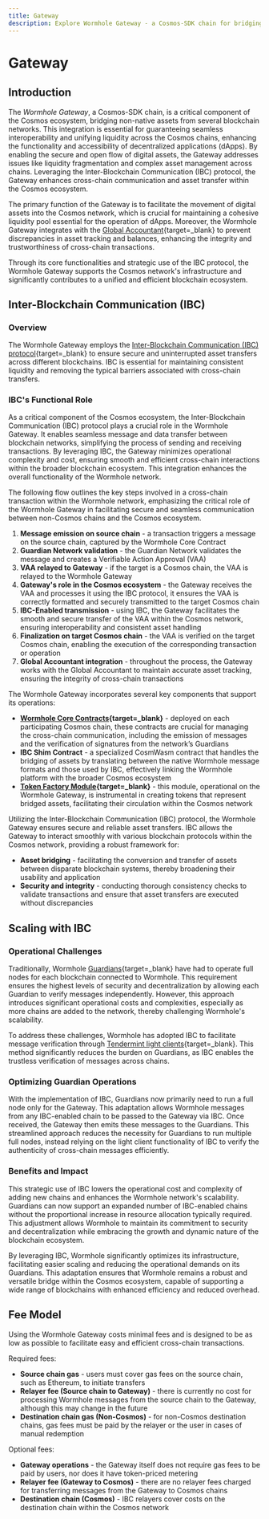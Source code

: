 ```yaml
---
title: Gateway
description: Explore Wormhole Gateway - a Cosmos-SDK chain for bridging assets into Cosmos, enhancing liquidity and cross-chain communication with IBC integration.
---
```


# Gateway 

## Introduction 

The _Wormhole Gateway_, a Cosmos-SDK chain, is a critical component of the Cosmos ecosystem, bridging non-native assets from several blockchain networks. This integration is essential for guaranteeing seamless interoperability and unifying liquidity across the Cosmos chains, enhancing the functionality and accessibility of decentralized applications (dApps). By enabling the secure and open flow of digital assets, the Gateway addresses issues like liquidity fragmentation and complex asset management across chains. Leveraging the Inter-Blockchain Communication (IBC) protocol, the Gateway enhances cross-chain communication and asset transfer within the Cosmos ecosystem.

The primary function of the Gateway is to facilitate the movement of digital assets into the Cosmos network, which is crucial for maintaining a cohesive liquidity pool essential for the operation of dApps. Moreover, the Wormhole Gateway integrates with the [Global Accountant](https://github.com/wormhole-foundation/wormhole/blob/main/whitepapers/0011_accountant.md){target=\_blank} to prevent discrepancies in asset tracking and balances, enhancing the integrity and trustworthiness of cross-chain transactions.

Through its core functionalities and strategic use of the IBC protocol, the Wormhole Gateway supports the Cosmos network's infrastructure and significantly contributes to a unified and efficient blockchain ecosystem.

## Inter-Blockchain Communication (IBC)

### Overview 

The Wormhole Gateway employs the [Inter-Blockchain Communication (IBC) protocol](https://tutorials.cosmos.network/academy/3-ibc/1-what-is-ibc.html){target=\_blank} to ensure secure and uninterrupted asset transfers across different blockchains. IBC is essential for maintaining consistent liquidity and removing the typical barriers associated with cross-chain transfers.

### IBC's Functional Role

As a critical component of the Cosmos ecosystem, the Inter-Blockchain Communication (IBC) protocol plays a crucial role in the Wormhole Gateway. It enables seamless message and data transfer between blockchain networks, simplifying the process of sending and receiving transactions. By leveraging IBC, the Gateway minimizes operational complexity and cost, ensuring smooth and efficient cross-chain interactions within the broader blockchain ecosystem. This integration enhances the overall functionality of the Wormhole network.

The following flow outlines the key steps involved in a cross-chain transaction within the Wormhole network, emphasizing the critical role of the Wormhole Gateway in facilitating secure and seamless communication between non-Cosmos chains and the Cosmos ecosystem.

1. **Message emission on source chain** - a transaction triggers a message on the source chain, captured by the Wormhole Core Contract
2. **Guardian Network validation** - the Guardian Network validates the message and creates a Verifiable Action Approval (VAA)
3. **VAA relayed to Gateway** - if the target is a Cosmos chain, the VAA is relayed to the Wormhole Gateway
4. **Gateway's role in the Cosmos ecosystem** - the Gateway receives the VAA and processes it using the IBC protocol, it ensures the VAA is correctly formatted and securely transmitted to the target Cosmos chain
5. **IBC-Enabled transmission** - using IBC, the Gateway facilitates the smooth and secure transfer of the VAA within the Cosmos network, ensuring interoperability and consistent asset handling
6. **Finalization on target Cosmos chain** - the VAA is verified on the target Cosmos chain, enabling the execution of the corresponding transaction or operation
7. **Global Accountant integration** - throughout the process, the Gateway works with the Global Accountant to maintain accurate asset tracking, ensuring the integrity of cross-chain transactions

<!-- add diagram here -->

The Wormhole Gateway incorporates several key components that support its operations:

- **[Wormhole Core Contracts](/learn/messaging/core-contracts/){target=\_blank}** - deployed on each participating Cosmos chain, these contracts are crucial for managing the cross-chain communication, including the emission of messages and the verification of signatures from the network’s Guardians
- **IBC Shim Contract** - a specialized CosmWasm contract that handles the bridging of assets by translating between the native Wormhole message formats and those used by IBC, effectively linking the Wormhole platform with the broader Cosmos ecosystem
- **[Token Factory Module](https://github.com/CosmosContracts/juno/tree/v14.1.1/x/tokenfactory){target=\_blank}** - this module, operational on the Wormhole Gateway, is instrumental in creating tokens that represent bridged assets, facilitating their circulation within the Cosmos network

Utilizing the Inter-Blockchain Communication (IBC) protocol, the Wormhole Gateway ensures secure and reliable asset transfers. IBC allows the Gateway to interact smoothly with various blockchain protocols within the Cosmos network, providing a robust framework for:

- **Asset bridging** - facilitating the conversion and transfer of assets between disparate blockchain systems, thereby broadening their usability and application
- **Security and integrity** - conducting thorough consistency checks to validate transactions and ensure that asset transfers are executed without discrepancies

## Scaling with IBC

### Operational Challenges

Traditionally, Wormhole [Guardians](/learn/infrastructure/guardians/){target=\_blank} have had to operate full nodes for each blockchain connected to Wormhole. This requirement ensures the highest levels of security and decentralization by allowing each Guardian to verify messages independently. However, this approach introduces significant operational costs and complexities, especially as more chains are added to the network, thereby challenging Wormhole's scalability.

To address these challenges, Wormhole has adopted IBC to facilitate message verification through [Tendermint light clients](https://docs.tendermint.com/v0.34/tendermint-core/light-client.html){target=\_blank}. This method significantly reduces the burden on Guardians, as IBC enables the trustless verification of messages across chains.

### Optimizing Guardian Operations

With the implementation of IBC, Guardians now primarily need to run a full node only for the Gateway. This adaptation allows Wormhole messages from any IBC-enabled chain to be passed to the Gateway via IBC. Once received, the Gateway then emits these messages to the Guardians. This streamlined approach reduces the necessity for Guardians to run multiple full nodes, instead relying on the light client functionality of IBC to verify the authenticity of cross-chain messages efficiently.

### Benefits and Impact

This strategic use of IBC lowers the operational cost and complexity of adding new chains and enhances the Wormhole network's scalability. Guardians can now support an expanded number of IBC-enabled chains without the proportional increase in resource allocation typically required. This adjustment allows Wormhole to maintain its commitment to security and decentralization while embracing the growth and dynamic nature of the blockchain ecosystem.

By leveraging IBC, Wormhole significantly optimizes its infrastructure, facilitating easier scaling and reducing the operational demands on its Guardians. This adaptation ensures that Wormhole remains a robust and versatile bridge within the Cosmos ecosystem, capable of supporting a wide range of blockchains with enhanced efficiency and reduced overhead.

## Fee Model

Using the Wormhole Gateway costs minimal fees and is designed to be as low as possible to facilitate easy and efficient cross-chain transactions.

Required fees: 

- **Source chain gas** - users must cover gas fees on the source chain, such as Ethereum, to initiate transfers
- **Relayer fee (Source chain to Gateway)** - there is currently no cost for processing Wormhole messages from the source chain to the Gateway, although this may change in the future
- **Destination chain gas (Non-Cosmos)** - for non-Cosmos destination chains, gas fees must be paid by the relayer or the user in cases of manual redemption

Optional fees: 

- **Gateway operations** - the Gateway itself does not require gas fees to be paid by users, nor does it have token-priced metering
- **Relayer fee (Gateway to Cosmos)** - there are no relayer fees charged for transferring messages from the Gateway to Cosmos chains
- **Destination chain (Cosmos)** - IBC relayers cover costs on the destination chain within the Cosmos network



